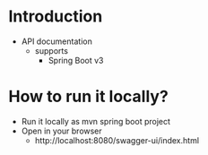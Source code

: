 # Introduction
* API documentation
  * supports
    * Spring Boot v3

# How to run it locally?
* Run it locally as mvn spring boot project
* Open in your browser
  * http://localhost:8080/swagger-ui/index.html